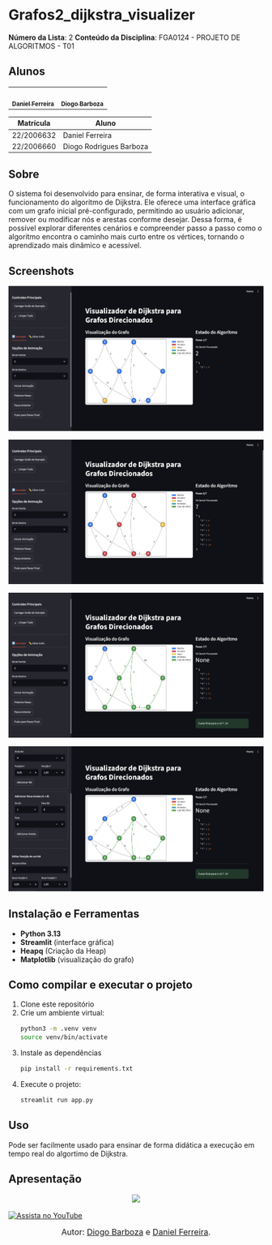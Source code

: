 # Grafos2_dijkstra_visualizer

**Número da Lista**: 2
**Conteúdo da Disciplina**: FGA0124 - PROJETO DE ALGORITMOS - T01  


## Alunos


<div align = "center">
<table>
  <tr>
    <td align="center"><a href="https://github.com/DanielFsR"><img style="border-radius: 50%;" src="https://github.com/DanielFsR.png" width="190;" alt=""/><br /><sub><b>Daniel Ferreira</b></sub></a><br /><a href="Link git" title="Rocketseat"></a></td>
    <td align="center"><a href="https://github.com/Diogo-Barboza"><img style="border-radius: 50%;" src="https://github.com/Diogo-Barboza.png" width="190px;" alt=""/><br /><sub><b>Diogo Barboza </b></sub></a><br />
  </tr>
</table>

| Matrícula   | Aluno                             |
| ----------- | ----------------------------------|
| 22/2006632  | Daniel Ferreira                   |
| 22/2006660  | Diogo Rodrigues Barboza           |
</div>

## Sobre 
O sistema foi desenvolvido para ensinar, de forma interativa e visual, o funcionamento do algoritmo de Dijkstra. Ele oferece uma interface gráfica com um grafo inicial pré-configurado, permitindo ao usuário adicionar, remover ou modificar nós e arestas conforme desejar. Dessa forma, é possível explorar diferentes cenários e compreender passo a passo como o algoritmo encontra o caminho mais curto entre os vértices, tornando o aprendizado mais dinâmico e acessível.

## Screenshots

![alt text](image.png)

![alt text](image-1.png)

![alt text](image-2.png)

![alt text](image-3.png)

## Instalação e Ferramentas
- **Python 3.13**
- **Streamlit** (interface gráfica)
- **Heapq** (Criação da Heap)
- **Matplotlib** (visualização do grafo)


## Como compilar e executar o projeto

1. Clone este repositório  
2. Crie um ambiente virtual:
   ```bash
   python3 -m .venv venv
   source venv/bin/activate

3. Instale as dependências
    ```bash
    pip install -r requirements.txt

4. Execute o projeto:
    ```bash
    streamlit run app.py


## Uso 

Pode ser facilmente usado para ensinar de forma didática a execução em tempo real do algortimo de Dijkstra.

## Apresentação 

<div align="center">
<a href="https://youtu.be/4P9XdXVWwNk"><img src="https://i.imgur.com/6sgT9qo.png" width="50%"></a>
</div>

[![Assista no YouTube](https://img.shields.io/badge/YouTube-Video-red?logo=youtube)](https://youtu.be/4P9XdXVWwNk)

<font size="3"><p style="text-align: center">Autor: [Diogo Barboza](https://github.com/) e [Daniel Ferreira](https://github.com/).</p></font>

